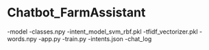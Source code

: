 # Chatbot_FarmAssistant
-model 
   -classes.npy
   -intent_model_svm_rbf.pkl
   -tfidf_vectorizer.pkl
   -words.npy
-app.py
-train.py
-intents.json
-chat_log
   
